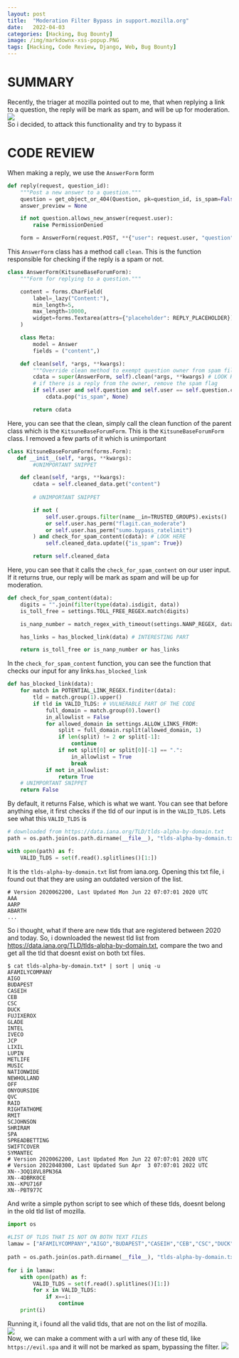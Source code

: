 ```yaml
---
layout:	post
title:	"Moderation Filter Bypass in support.mozilla.org"
date:	2022-04-03
categories: [Hacking, Bug Bounty]
image: /img/markdownx-xss-popup.PNG
tags: [Hacking, Code Review, Django, Web, Bug Bounty]
---
```


# SUMMARY
Recently, the triager at mozilla pointed out to me, that when replying a link to a question, the reply will be mark as spam, and will be up for moderation.   
![](/img/moderate.png)    
So i decided, to attack this functionality and try to bypass it

# CODE REVIEW
When making a reply, we use the `AnswerForm` form
```python
def reply(request, question_id):
    """Post a new answer to a question."""
    question = get_object_or_404(Question, pk=question_id, is_spam=False)
    answer_preview = None

    if not question.allows_new_answer(request.user):
        raise PermissionDenied

    form = AnswerForm(request.POST, **{"user": request.user, "question": question}) # LOOK HERE
```
This `AnswerForm` class has a method call `clean`. This is the function responsible for checking if the reply is a spam or not.
```python
class AnswerForm(KitsuneBaseForumForm):
    """Form for replying to a question."""

    content = forms.CharField(
        label=_lazy("Content:"),
        min_length=5,
        max_length=10000,
        widget=forms.Textarea(attrs={"placeholder": REPLY_PLACEHOLDER}),
    )

    class Meta:
        model = Answer
        fields = ("content",)

    def clean(self, *args, **kwargs):
        """Override clean method to exempt question owner from spam filtering."""
        cdata = super(AnswerForm, self).clean(*args, **kwargs) # LOOK HERE
        # if there is a reply from the owner, remove the spam flag
        if self.user and self.question and self.user == self.question.creator:
            cdata.pop("is_spam", None)

        return cdata
```
Here, you can see that the clean, simply call the clean function of the parent class which is the `KitsuneBaseForumForm`. This is the `KitsuneBaseForumForm` class. I removed a few parts of it which is unimportant
```python
class KitsuneBaseForumForm(forms.Form):
   def __init__(self, *args, **kwargs):
        #UNIMPORTANT SNIPPET

    def clean(self, *args, **kwargs):
        cdata = self.cleaned_data.get("content")
        
        # UNIMPORTANT SNIPPET

        if not (
            self.user.groups.filter(name__in=TRUSTED_GROUPS).exists()
            or self.user.has_perm("flagit.can_moderate")
            or self.user.has_perm("sumo.bypass_ratelimit")
        ) and check_for_spam_content(cdata): # LOOK HERE
            self.cleaned_data.update({"is_spam": True})

        return self.cleaned_data
```
Here, you can see that it calls the `check_for_spam_content` on our user input. If it returns true, our reply will be mark as spam and will be up for moderation.
```python
def check_for_spam_content(data):
    digits = "".join(filter(type(data).isdigit, data))
    is_toll_free = settings.TOLL_FREE_REGEX.match(digits)

    is_nanp_number = match_regex_with_timeout(settings.NANP_REGEX, data)

    has_links = has_blocked_link(data) # INTERESTING PART

    return is_toll_free or is_nanp_number or has_links
```
In the `check_for_spam_content` function, you can see the function that checks our input for any links.`has_blocked_link`
```python
def has_blocked_link(data):
    for match in POTENTIAL_LINK_REGEX.finditer(data):
        tld = match.group(1).upper()
        if tld in VALID_TLDS: # VULNERABLE PART OF THE CODE
            full_domain = match.group(0).lower()
            in_allowlist = False
            for allowed_domain in settings.ALLOW_LINKS_FROM:
                split = full_domain.rsplit(allowed_domain, 1)
                if len(split) != 2 or split[-1]:
                    continue
                if not split[0] or split[0][-1] == ".":
                    in_allowlist = True
                    break
            if not in_allowlist:
                return True
    # UNIMPORTANT SNIPPET
    return False
```
By default, it returns False, which is what we want. You can see that before anything else, it first checks if the tld of our input is in the `VALID_TLDS`. Lets see what this `VALID_TLDS` is
```python
# downloaded from https://data.iana.org/TLD/tlds-alpha-by-domain.txt
path = os.path.join(os.path.dirname(__file__), "tlds-alpha-by-domain.txt")

with open(path) as f:
    VALID_TLDS = set(f.read().splitlines()[1:])
```
It is the `tlds-alpha-by-domain.txt` list from iana.org. Opening this txt file, i found out that they are using an outdated version of the list.
```
# Version 2020062200, Last Updated Mon Jun 22 07:07:01 2020 UTC
AAA
AARP
ABARTH
...
```
So i thought, what if there are new tlds that are registered between 2020 and today. So, i downloaded the newest tld list from <https://data.iana.org/TLD/tlds-alpha-by-domain.txt>, compare the two and get all the tld that doesnt exist on both txt files. 
```console
$ cat tlds-alpha-by-domain.txt* | sort | uniq -u
AFAMILYCOMPANY
AIGO
BUDAPEST
CASEIH
CEB
CSC
DUCK
FUJIXEROX
GLADE
INTEL
IVECO
JCP
LIXIL
LUPIN
METLIFE
MUSIC
NATIONWIDE
NEWHOLLAND
OFF
ONYOURSIDE
QVC
RAID
RIGHTATHOME
RMIT
SCJOHNSON
SHRIRAM
SPA
SPREADBETTING
SWIFTCOVER
SYMANTEC
# Version 2020062200, Last Updated Mon Jun 22 07:07:01 2020 UTC
# Version 2022040300, Last Updated Sun Apr  3 07:07:01 2022 UTC
XN--3OQ18VL8PN36A
XN--4DBRK0CE
XN--KPU716F
XN--PBT977C
```
And write a simple python script to see which of these tlds, doesnt belong in the old tld list of mozilla.
```python
import os
 
#LIST OF TLDS THAT IS NOT ON BOTH TEXT FILES
lamaw = ["AFAMILYCOMPANY","AIGO","BUDAPEST","CASEIH","CEB","CSC","DUCK","FUJIXEROX","GLADE","INTEL","IVECO","JCP","LIXIL","LUPIN","METLIFE","MUSIC","NATIONWIDE","NEWHOLLAND","OFF","ONYOURSIDE","QVC","RAID","RIGHTATHOME","RMIT","SCJOHNSON","SHRIRAM","SPA","SPREADBETTING","SWIFTCOVER","SYMANTEC","XN--3OQ18VL8PN36A","XN--4DBRK0CE","XN--KPU716F","XN--PBT977C"] 
 
path = os.path.join(os.path.dirname(__file__), "tlds-alpha-by-domain.txt")
 
for i in lamaw:
    with open(path) as f:
        VALID_TLDS = set(f.read().splitlines()[1:])
        for x in VALID_TLDS:
            if x==i:
                continue
    print(i)
```
Running it, i found all the valid tlds, that are not on the list of mozilla.   
![](/img/shish.png)    
Now, we can make a comment with a url with any of these tld, like `https://evil.spa` and it will not be marked as spam, bypassing the filter. 
![](/img/poc.png)
